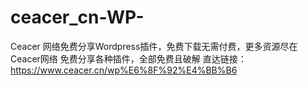 # ceacer_cn-WP-
Ceacer 网络免费分享Wordpress插件，免费下载无需付费，更多资源尽在Ceacer网络
免费分享各种插件，全部免费且破解
直达链接：https://www.ceacer.cn/wp%E6%8F%92%E4%BB%B6
